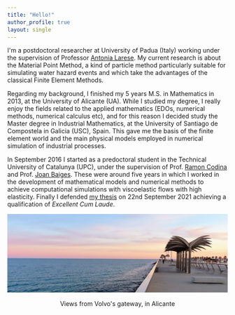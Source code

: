 ```yaml
---
title: "Hello!"
author_profile: true
layout: single
---
```


I'm a postdoctoral researcher at University of Padua (Italy) working under the supervision of Professor [Antonia Larese](https://www.math.unipd.it/~antonia/). My current research is about the Material Point Method, a kind of particle method particularly suitable for simulating water hazard events and which take the advantages of the classical Finite Element Methods.

Regarding my background, I finished my 5 years M.S. in Mathematics in 2013, at the University of Alicante (UA). While I studied my degree, I really enjoy the fields related to the applied mathematics (EDOs, numerical methods, numerical calculus etc), and for this reason I decided study the Master degree in Industrial Mathematics, at the University of Santiago de Compostela in Galicia (USC), Spain. This gave me the basis of the finite element world and the main physical models employed in numerical simulation of industrial processes.

In September 2016 I started as a predoctoral student in the Technical University of Catalunya (UPC), under the supervision of Prof. [Ramon Codina](https://deca.upc.edu/en/people/ramon.codina) and Prof. [Joan Baiges](https://sites.google.com/site/joanbaiges/home). These were around five years in which I worked in the development of mathematical models and numerical methods to achieve computational simulations with viscoelastic flows with high elasticity. Finally I defended [my thesis](https://www.tdx.cat/handle/10803/672679#page=1) on 22nd September 2021 achieving a qualification of *Excellent Cum Laude*.


<img src="/assets/images/IMG_4848.JPG" alt="">
<p align = "center">
Views from Volvo's gateway, in Alicante
</p>
